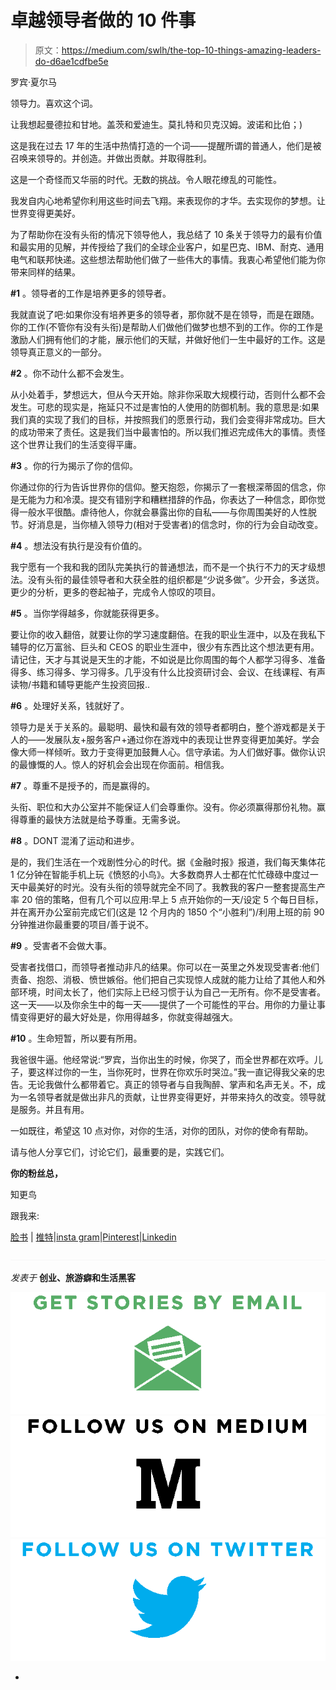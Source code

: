 # 卓越领导者做的 10 件事

> 原文：<https://medium.com/swlh/the-top-10-things-amazing-leaders-do-d6ae1cdfbe5e>

罗宾·夏尔马

领导力。喜欢这个词。

让我想起曼德拉和甘地。盖茨和爱迪生。莫扎特和贝克汉姆。波诺和比伯；)

这是我在过去 17 年的生活中热情打造的一个词——提醒所谓的普通人，他们是被召唤来领导的。并创造。并做出贡献。并取得胜利。

这是一个奇怪而又华丽的时代。无数的挑战。令人眼花缭乱的可能性。

我发自内心地希望你利用这些时间去飞翔。来表现你的才华。去实现你的梦想。让世界变得更美好。

为了帮助你在没有头衔的情况下领导他人，我总结了 10 条关于领导力的最有价值和最实用的见解，并传授给了我们的全球企业客户，如星巴克、IBM、耐克、通用电气和联邦快递。这些想法帮助他们做了一些伟大的事情。我衷心希望他们能为你带来同样的结果。

**#1** 。领导者的工作是培养更多的领导者。

我就直说了吧:如果你没有培养更多的领导者，那你就不是在领导，而是在跟随。你的工作(不管你有没有头衔)是帮助人们做他们做梦也想不到的工作。你的工作是激励人们拥有他们的才能，展示他们的天赋，并做好他们一生中最好的工作。这是领导真正意义的一部分。

**#2** 。你不动什么都不会发生。

从小处着手，梦想远大，但从今天开始。除非你采取大规模行动，否则什么都不会发生。可悲的现实是，拖延只不过是害怕的人使用的防御机制。我的意思是:如果我们真的实现了我们的目标，并按照我们的愿景行动，我们会变得非常成功。巨大的成功带来了责任。这是我们当中最害怕的。所以我们推迟完成伟大的事情。责怪这个世界让我们的生活变得平庸。

**#3** 。你的行为揭示了你的信仰。

你通过你的行为告诉世界你的信仰。整天抱怨，你揭示了一套根深蒂固的信念，你是无能为力和冷漠。提交有错别字和糟糕措辞的作品，你表达了一种信念，即你觉得一般水平很酷。虐待他人，你就会暴露出你的自私——与你周围美好的人性脱节。好消息是，当你植入领导力(相对于受害者)的信念时，你的行为会自动改变。

**#4** 。想法没有执行是没有价值的。

我宁愿有一个我和我的团队完美执行的普通想法，而不是一个执行不力的天才级想法。没有头衔的最佳领导者和大获全胜的组织都是“少说多做”。少开会，多送货。更少的分析，更多的卷起袖子，完成令人惊叹的项目。

**#5** 。当你学得越多，你就能获得更多。

要让你的收入翻倍，就要让你的学习速度翻倍。在我的职业生涯中，以及在我私下辅导的亿万富翁、巨头和 CEOS 的职业生涯中，很少有东西比这个想法更有用。请记住，天才与其说是天生的才能，不如说是比你周围的每个人都学习得多、准备得多、练习得多、学习得多。几乎没有什么比投资研讨会、会议、在线课程、有声读物/书籍和辅导更能产生投资回报..

**#6** 。处理好关系，钱就好了。

领导力是关于关系的。最聪明、最快和最有效的领导者都明白，整个游戏都是关于人的——发展队友+服务客户+通过你在游戏中的表现让世界变得更加美好。学会像大师一样倾听。致力于变得更加鼓舞人心。信守承诺。为人们做好事。做你认识的最慷慨的人。惊人的好机会会出现在你面前。相信我。

**#7** 。尊重不是授予的，而是赢得的。

头衔、职位和大办公室并不能保证人们会尊重你。没有。你必须赢得那份礼物。赢得尊重的最快方法就是给予尊重。无需多说。

**#8** 。DONT 混淆了运动和进步。

是的，我们生活在一个戏剧性分心的时代。据《金融时报》报道，我们每天集体花 1 亿分钟在智能手机上玩《愤怒的小鸟》。大多数商界人士都在忙忙碌碌中度过一天中最美好的时光。没有头衔的领导就完全不同了。我教我的客户一整套提高生产率 20 倍的策略，但有几个可以应用:早上 5 点开始你的一天/设定 5 个每日目标，并在离开办公室前完成它们(这是 12 个月内的 1850 个“小胜利”)/利用上班的前 90 分钟推进你最重要的项目/善于说不。

**#9** 。受害者不会做大事。

受害者找借口，而领导者推动非凡的结果。你可以在一英里之外发现受害者:他们责备、抱怨、消极、愤世嫉俗。他们把自己实现惊人成就的能力让给了其他人和外部环境，时间太长了，他们实际上已经习惯于认为自己一无所有。你不是受害者。这一天——以及你余生中的每一天——提供了一个可能性的平台。用你的力量让事情变得更好的最大好处是，你用得越多，你就变得越强大。

**#10** 。生命短暂，所以要有所用。

我爸很牛逼。他经常说:“罗宾，当你出生的时候，你哭了，而全世界都在欢呼。儿子，要这样过你的一生，当你死时，世界在你欢乐时哭泣。”我一直记得我父亲的忠告。无论我做什么都带着它。真正的领导者与自我陶醉、掌声和名声无关。不，成为一名领导者就是做出非凡的贡献，让世界变得更好，并带来持久的改变。领导就是服务。并且有用。

一如既往，希望这 10 点对你，对你的生活，对你的团队，对你的使命有帮助。

请与他人分享它们，讨论它们，最重要的是，实践它们。

**你的粉丝总，**

知更鸟

跟我来:

[脸书](https://www.facebook.com/theofficialrobinsharmapage) | [推特](https://twitter.com/_robin_sharma)|[insta gram](https://instagram.com/robinsharma/)|[Pinterest](https://www.pinterest.com/robinsharma/)|[Linkedin](https://ca.linkedin.com/in/robinssharma)

![](img/c1192ebad88d6b1fc6ae1d6a2bc61154.png)

*发表于* **创业、旅游癖和生活黑客**

[![](img/de26c089e79a3a2a25d2b750ff6db50f.png)](http://supply.us9.list-manage.com/subscribe?u=310af6eb2240d299c7032ef6c&id=d28d8861ad)[![](img/f47a578114e0a96bdfabc3a5400688d5.png)](https://blog.growth.supply/)[![](img/c1351daa9c4f0c8ac516addb60c82f6b.png)](https://twitter.com/swlh_)

-